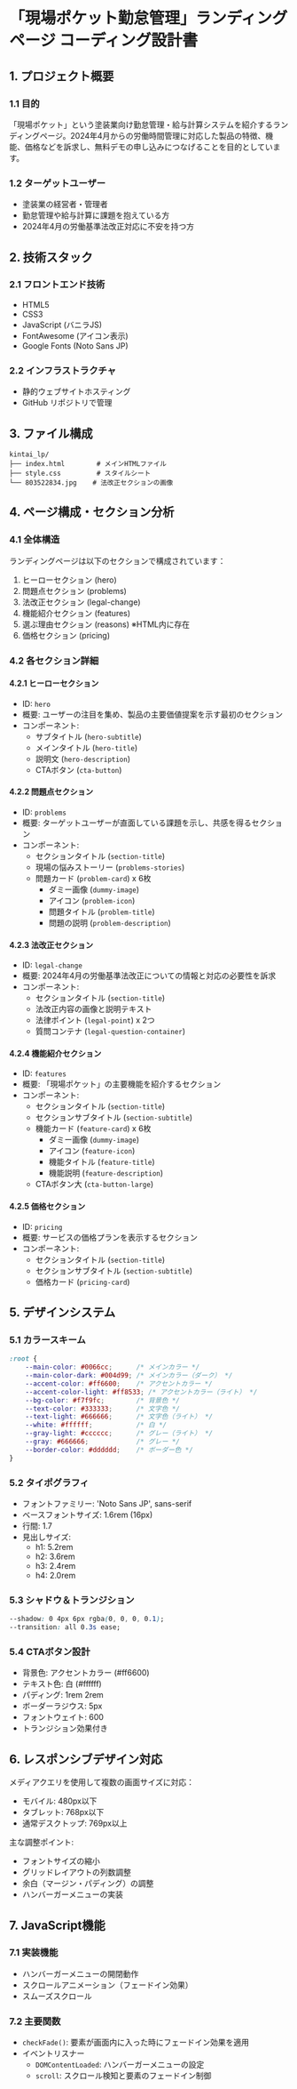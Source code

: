 # 「現場ポケット勤怠管理」ランディングページ コーディング設計書

## 1. プロジェクト概要

### 1.1 目的
「現場ポケット」という塗装業向け勤怠管理・給与計算システムを紹介するランディングページ。2024年4月からの労働時間管理に対応した製品の特徴、機能、価格などを訴求し、無料デモの申し込みにつなげることを目的としています。

### 1.2 ターゲットユーザー
- 塗装業の経営者・管理者
- 勤怠管理や給与計算に課題を抱えている方
- 2024年4月の労働基準法改正対応に不安を持つ方

## 2. 技術スタック

### 2.1 フロントエンド技術
- HTML5
- CSS3
- JavaScript (バニラJS)
- FontAwesome (アイコン表示)
- Google Fonts (Noto Sans JP)

### 2.2 インフラストラクチャ
- 静的ウェブサイトホスティング
- GitHub リポジトリで管理

## 3. ファイル構成

```
kintai_lp/
├── index.html        # メインHTMLファイル
├── style.css         # スタイルシート
└── 803522834.jpg    # 法改正セクションの画像
```

## 4. ページ構成・セクション分析

### 4.1 全体構造
ランディングページは以下のセクションで構成されています：

1. ヒーローセクション (hero)
2. 問題点セクション (problems)
3. 法改正セクション (legal-change)
4. 機能紹介セクション (features)
5. 選ぶ理由セクション (reasons) ※HTML内に存在
6. 価格セクション (pricing)

### 4.2 各セクション詳細

#### 4.2.1 ヒーローセクション
- ID: `hero`
- 概要: ユーザーの注目を集め、製品の主要価値提案を示す最初のセクション
- コンポーネント:
  - サブタイトル (`hero-subtitle`)
  - メインタイトル (`hero-title`)
  - 説明文 (`hero-description`)
  - CTAボタン (`cta-button`)

#### 4.2.2 問題点セクション
- ID: `problems`
- 概要: ターゲットユーザーが直面している課題を示し、共感を得るセクション
- コンポーネント:
  - セクションタイトル (`section-title`)
  - 現場の悩みストーリー (`problems-stories`)
  - 問題カード (`problem-card`) x 6枚
    - ダミー画像 (`dummy-image`)
    - アイコン (`problem-icon`)
    - 問題タイトル (`problem-title`)
    - 問題の説明 (`problem-description`)

#### 4.2.3 法改正セクション
- ID: `legal-change`
- 概要: 2024年4月の労働基準法改正についての情報と対応の必要性を訴求
- コンポーネント:
  - セクションタイトル (`section-title`)
  - 法改正内容の画像と説明テキスト
  - 法律ポイント (`legal-point`) x 2つ
  - 質問コンテナ (`legal-question-container`)

#### 4.2.4 機能紹介セクション
- ID: `features`
- 概要: 「現場ポケット」の主要機能を紹介するセクション
- コンポーネント:
  - セクションタイトル (`section-title`)
  - セクションサブタイトル (`section-subtitle`)
  - 機能カード (`feature-card`) x 6枚
    - ダミー画像 (`dummy-image`)
    - アイコン (`feature-icon`)
    - 機能タイトル (`feature-title`)
    - 機能説明 (`feature-description`)
  - CTAボタン大 (`cta-button-large`)

#### 4.2.5 価格セクション
- ID: `pricing`
- 概要: サービスの価格プランを表示するセクション
- コンポーネント:
  - セクションタイトル (`section-title`)
  - セクションサブタイトル (`section-subtitle`)
  - 価格カード (`pricing-card`)

## 5. デザインシステム

### 5.1 カラースキーム
```css
:root {
    --main-color: #0066cc;      /* メインカラー */
    --main-color-dark: #004d99; /* メインカラー（ダーク） */
    --accent-color: #ff6600;    /* アクセントカラー */
    --accent-color-light: #ff8533; /* アクセントカラー（ライト） */
    --bg-color: #f7f9fc;        /* 背景色 */
    --text-color: #333333;      /* 文字色 */
    --text-light: #666666;      /* 文字色（ライト） */
    --white: #ffffff;           /* 白 */
    --gray-light: #cccccc;      /* グレー（ライト） */
    --gray: #666666;            /* グレー */
    --border-color: #dddddd;    /* ボーダー色 */
}
```

### 5.2 タイポグラフィ
- フォントファミリー: 'Noto Sans JP', sans-serif
- ベースフォントサイズ: 1.6rem (16px)
- 行間: 1.7
- 見出しサイズ:
  - h1: 5.2rem
  - h2: 3.6rem
  - h3: 2.4rem
  - h4: 2.0rem

### 5.3 シャドウ＆トランジション
```css
--shadow: 0 4px 6px rgba(0, 0, 0, 0.1);
--transition: all 0.3s ease;
```

### 5.4 CTAボタン設計
- 背景色: アクセントカラー (#ff6600)
- テキスト色: 白 (#ffffff)
- パディング: 1rem 2rem
- ボーダーラジウス: 5px
- フォントウェイト: 600
- トランジション効果付き

## 6. レスポンシブデザイン対応

メディアクエリを使用して複数の画面サイズに対応：
- モバイル: 480px以下
- タブレット: 768px以下
- 通常デスクトップ: 769px以上

主な調整ポイント:
- フォントサイズの縮小
- グリッドレイアウトの列数調整
- 余白（マージン・パディング）の調整
- ハンバーガーメニューの実装

## 7. JavaScript機能

### 7.1 実装機能
- ハンバーガーメニューの開閉動作
- スクロールアニメーション（フェードイン効果）
- スムーズスクロール

### 7.2 主要関数
- `checkFade()`: 要素が画面内に入った時にフェードイン効果を適用
- イベントリスナー
  - `DOMContentLoaded`: ハンバーガーメニューの設定
  - `scroll`: スクロール検知と要素のフェードイン制御